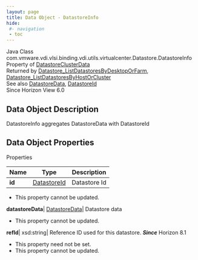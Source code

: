 ```yaml
---
layout: page
title: Data Object - DatastoreInfo
hide:
 #- navigation
 - toc
---
```






Java Class
    com.vmware.vdi.vlsi.binding.vdi.utils.virtualcenter.Datastore.DatastoreInfo  
Property of
     [DatastoreClusterData](vdi.utils.virtualcenter.Datastore.DatastoreClusterData.md#field_detail)  
Returned by
     [Datastore_ListDatastoresByDesktopOrFarm](vdi.utils.virtualcenter.Datastore.md#listDatastoresByDesktopOrFarm), [Datastore_ListDatastoresByHostOrCluster](vdi.utils.virtualcenter.Datastore.md#listDatastoresByHostOrCluster)  
See also
     [DatastoreData](vdi.utils.virtualcenter.Datastore.DatastoreData.md), [DatastoreId](vdi.entity.DatastoreId.md)  
Since 
    Horizon View 6.0

## Data Object Description 

DatastoreInfo aggregates DatastoreData with DatastoreId 

## Data Object Properties

Properties

Name |  Type |  Description   
---|---|---  
**id**| [DatastoreId](vdi.entity.DatastoreId.md)|  Datastore Id   


* This property cannot be updated.

  
**datastoreData**| [DatastoreData](vdi.utils.virtualcenter.Datastore.DatastoreData.md)|  Datastore data   


* This property cannot be updated.

  
**refId**|  xsd:string|  Reference ID used for this datastore.  **_Since_** Horizon 8.1  


* This property need not be set.
* This property cannot be updated.

  
  
  

  
  

